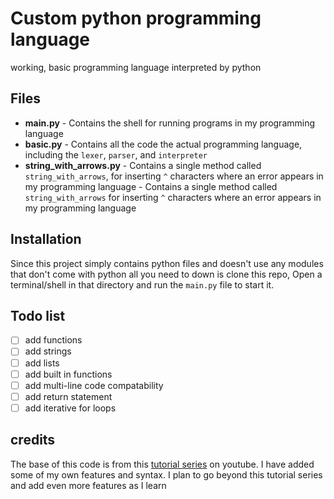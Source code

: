# Custom python programming language
working, basic programming language interpreted by python
## Files
 - **main.py** 
        - Contains the shell for running programs in my programming language
 - **basic.py** 
        - Contains all the code the actual programming language, including the `lexer`, `parser`, and `interpreter`
 - **string_with_arrows.py**
        - Contains a single method called `string_with_arrows`, for inserting `^` characters where an error appears in my programming language
        - Contains a single method called `string_with_arrows` for inserting `^` characters where an error appears in my programming language

## Installation
Since this project simply contains python files and doesn't use any modules that don't come with python all you need to down is clone this repo, Open a terminal/shell in that directory and run the `main.py` file to start it.

## Todo list
- [ ] add functions
- [ ] add strings
- [ ] add lists
- [ ] add built in functions
- [ ] add multi-line code compatability
- [ ] add return statement
- [ ] add iterative for loops

## credits
The base of this code is from this [tutorial series](https://www.youtube.com/playlist?list=PLZQftyCk7_SdoVexSmwy_tBgs7P0b97yD) on youtube.
I have added some of my own features and syntax. I plan to go beyond this tutorial series and add even more features as I learn

